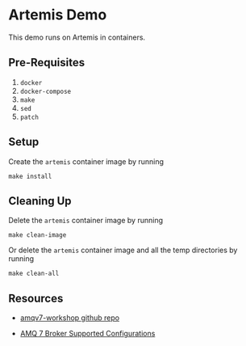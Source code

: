 # Artemis Demo

This demo runs on Artemis in containers.


## Pre-Requisites

1. `docker`
1. `docker-compose`
1. `make`
1. `sed`
1. `patch`


## Setup

Create the `artemis` container image by running

	make install


## Cleaning Up

Delete the `artemis` container image by running

	make clean-image

Or delete the `artemis` container image and all the temp directories by running

	make clean-all


## Resources

* [amqv7-workshop github repo](https://github.com/RedHatWorkshops/amqv7-workshop)

* [AMQ 7 Broker Supported Configurations](https://access.redhat.com/articles/2791941)
